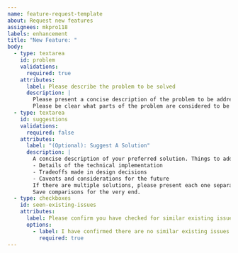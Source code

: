 ```yaml
---
name: feature-request-template
about: Request new features
assignees: mkpro118
labels: enhancement
title: "New Feature: "
body:
  - type: textarea
    id: problem
    validations:
      required: true
    attributes:
      label: Please describe the problem to be solved
      description: |
        Please present a concise description of the problem to be addressed by this feature request.
        Please be clear what parts of the problem are considered to be in-scope and out-of-scope.
  - type: textarea
    id: suggestions
    validations:
      required: false
    attributes:
      label: "(Optional): Suggest A Solution"
      description: |
        A concise description of your preferred solution. Things to address include:
        - Details of the technical implementation
        - Tradeoffs made in design decisions
        - Caveats and considerations for the future
        If there are multiple solutions, please present each one separately. 
        Save comparisons for the very end.
  - type: checkboxes
    id: seen-existing-issues
    attributes:
      label: Please confirm you have checked for similar existing issues
      options:
        - label: I have confirmed there are no similar existing issues.
          required: true
---
```

